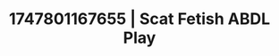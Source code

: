---
categories:
- Glowing skin
- Workplace fantasy
- Enema fetish
- Hentai
- Lace and desire
image: /assets/images/1747801167655.jpg
layout: post
seo:
  description: Featured content with high-quality Scat Fetish, ABDL Play. HD images
    available.
  keywords: Scat Fetish, ABDL Play
  og_image: /assets/images/1747801167655.jpg
  schema_type: VisualArtwork
tags:
- ABDL Play
- Scat Fetish
- '#1747801167655'
title: 1747801167655 | Scat Fetish ABDL Play
---
